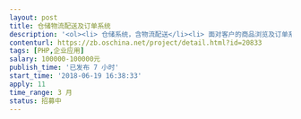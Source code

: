 ```yaml
---                
layout: post       
title: 仓储物流配送及订单系统           
description: '<ol><li> 仓储系统，含物流配送</li><li> 面对客户的商品浏览及订单系统</li><li> 客户的零售系统及库存管理</li></ol>'     
contenturl: https://zb.oschina.net/project/detail.html?id=20833      
tags: [PHP,企业应用]            
salary: 100000-100000元          
publish_time: '已发布 7 小时'         
start_time: '2018-06-19 16:38:33'           
apply: 11                   
time_range: 3 月              
status: 招募中                  
---                 
```

